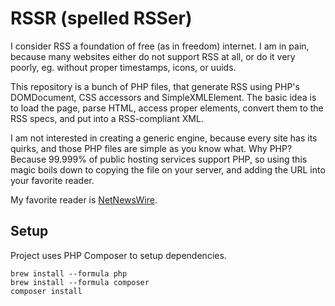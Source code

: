 # RSSR (spelled RSSer)

I consider RSS a foundation of free (as in freedom) internet. I am in pain, because many websites either do not support RSS at all, or do it very poorly, eg. without proper timestamps, icons, or uuids.

This repository is a bunch of PHP files, that generate RSS using PHP's DOMDocument, CSS accessors and SimpleXMLElement. The basic idea is to load the page, parse HTML, access proper elements, convert them to the RSS specs, and put into a RSS-compliant XML.

I am not interested in creating a generic engine, because every site has its quirks, and those PHP files are simple as you know what. Why PHP? Because 99.999% of public hosting services support PHP, so using this magic boils down to copying the file on your server, and adding the URL into your favorite reader.

My favorite reader is [NetNewsWire](https://netnewswire.com/).

## Setup

Project uses PHP Composer to setup dependencies.

```
brew install --formula php
brew install --formula composer
composer install
```

